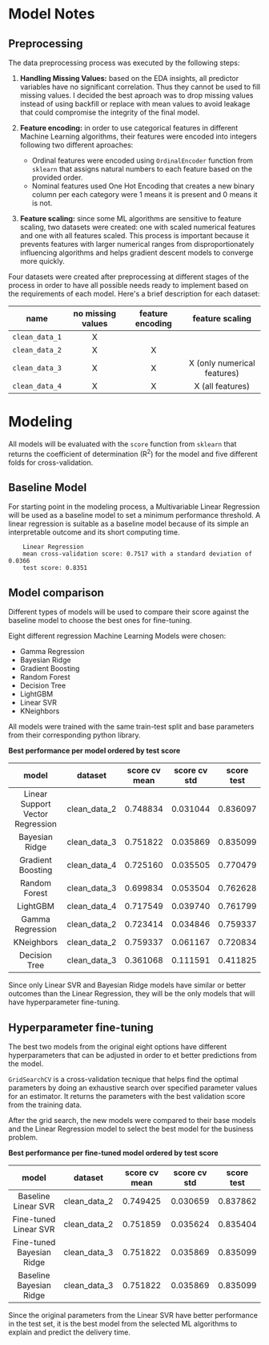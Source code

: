 # Model Notes

## Preprocessing

The data preprocessing process was executed by the following steps:

1. **Handling Missing Values:** based on the EDA insights, all predictor variables have no significant correlation. Thus they cannot be used to fill missing values. I decided the best aproach was to drop missing values instead of using backfill or replace with mean values to avoid leakage that could compromise the integrity of the final model.

2. **Feature encoding:** in order to use categorical features in different Machine Learning algorithms, their features were encoded into integers following two different aproaches:

    * Ordinal features were encoded using `OrdinalEncoder` function from `sklearn` that assigns natural numbers to each feature based on the provided order.
    * Nominal features used One Hot Encoding that creates a new binary column per each category were 1 means it is present and 0 means it is not.

3. **Feature scaling:** since some ML algorithms are sensitive to feature scaling, two datasets were created: one with scaled numerical features and one with all features scaled. This process is important because it prevents features with larger numerical ranges from disproportionately influencing algorithms and helps gradient descent models to converge more quickly.

Four datasets were created after preprocessing at different stages of the process in order to have all possible needs ready to implement based on the requirements of each model. Here's a brief description for each dataset:

|      name      | no missing values | feature encoding |       feature scaling       |
|:--------------:|:-----------------:|:----------------:|:---------------------------:|
| `clean_data_1` |         X         |                  |                             |
| `clean_data_2` |         X         |         X        |                             |
| `clean_data_3` |         X         |         X        | X (only numerical features) |
| `clean_data_4` |         X         |         X        |       X (all features)      |

# Modeling

All models will be evaluated with the `score` function from `sklearn` that returns the coefficient of determination (R<sup>2</sup>) for the model and five different folds for cross-validation.

## Baseline Model

For starting point in the modeling process, a Multivariable Linear Regression will be used as a baseline model to set a minimum performance threshold. A linear regression is suitable as a baseline model because of its simple an interpretable outcome and its short computing time.

        Linear Regression 
        mean cross-validation score: 0.7517 with a standard deviation of 0.0366
        test score: 0.8351

## Model comparison

Different types of models will be used to compare their score against the baseline model to choose the best ones for fine-tuning. 

Eight different regression Machine Learning Models were chosen: 
* Gamma Regression
* Bayesian Ridge
* Gradient Boosting
* Random Forest
* Decision Tree
* LightGBM
* Linear SVR
* KNeighbors

All models were trained with the same train-test split and base parameters from their corresponding python library.

**Best performance per model ordered by test score**

|               model              |    dataset   | score cv mean | score cv std | score test |
|:--------------------------------:|:------------:|:-------------:|:------------:|:----------:|
| Linear Support Vector Regression | clean_data_2 |    0.748834   |   0.031044   |  0.836097  |
|          Bayesian Ridge          | clean_data_3 |    0.751822   |   0.035869   |  0.835099  |
|         Gradient Boosting        | clean_data_4 |    0.725160   |   0.035505   |  0.770479  |
|           Random Forest          | clean_data_3 |    0.699834   |   0.053504   |  0.762628  |
|             LightGBM             | clean_data_4 |    0.717549   |   0.039740   |  0.761799  |
|         Gamma Regression         | clean_data_2 |    0.723414   |   0.034846   |  0.759337  |
|            KNeighbors            | clean_data_2 |    0.759337   |   0.061167   |  0.720834  |
|           Decision Tree          | clean_data_3 |    0.361068   |   0.111591   |  0.411825  |

Since only Linear SVR and Bayesian Ridge models have similar or better outcomes than the Linear Regression, they will be the only models that will have hyperparameter fine-tuning.

## Hyperparameter fine-tuning

The best two models from the original eight options have different hyperparameters that can be adjusted in order to et better predictions from the model.

`GridSearchCV` is a cross-validation tecnique that helps find the optimal parameters by doing an exhaustive search over specified parameter values for an estimator. It returns the parameters with the best validation score from the training data.

After the grid search, the new models were compared to their base models and the Linear Regression model to select the best model for the business problem.

**Best performance per fine-tuned model ordered by test score**

|           model           |    dataset   | score cv mean | score cv std | score test |
|:-------------------------:|:------------:|:-------------:|:------------:|:----------:|
|    Baseline Linear SVR    | clean_data_2 |    0.749425   |   0.030659   |  0.837862  |
|   Fine-tuned Linear SVR   | clean_data_2 |    0.751859   |   0.035624   |  0.835404  |
| Fine-tuned Bayesian Ridge | clean_data_3 |    0.751822   |   0.035869   |  0.835099  |
|  Baseline Bayesian Ridge  | clean_data_3 |    0.751822   |   0.035869   |  0.835099  |

Since the original parameters from the Linear SVR have better performance in the test set, it is the best model from the selected ML algorithms to explain and predict the delivery time.